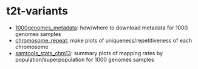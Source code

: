 # t2t-variants

- [1000genomes_metadata](1000genomes_metadata): how/where to download metadata for 1000 genomes samples
- [chromosome_repeat](chromosome_repeat): make plots of uniqueness/repetitiveness of each chromosome
- [samtools_stats_chm13](samtools_stats_chm13): summary plots of mapping rates by population/superpopulation for 1000 genomes samples
